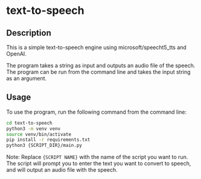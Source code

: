 # text-to-speech

## Description

This is a simple text-to-speech engine using microsoft/speecht5_tts and OpenAI.

The program takes a string as input and outputs an audio file of the speech. The program can be run from the command line and takes the input string as an argument.

## Usage

To use the program, run the following command from the command line:

```bash
cd text-to-speech
python3 -m venv venv
source venv/bin/activate
pip install -r requirements.txt
python3 {SCRIPT_DIR}/main.py
```

<string>Note:</strong> Replace `{SCRIPT NAME}` with the name of the script you want to run. The script will prompt you to enter the text you want to convert to speech, and will output an audio file with the speech.
